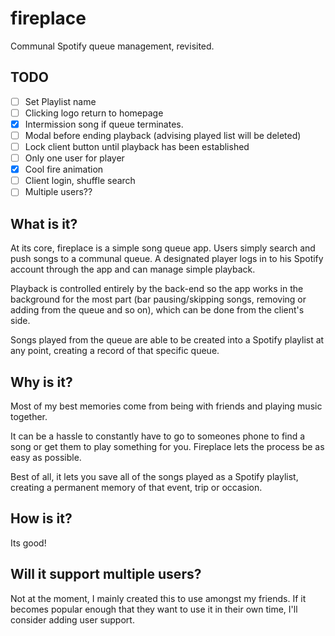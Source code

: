 # fireplace

Communal Spotify queue management, revisited.

## TODO

- [ ] Set Playlist name
- [ ] Clicking logo return to homepage
- [x] Intermission song if queue terminates.
- [ ] Modal before ending playback (advising played list will be deleted)
- [ ] Lock client button until playback has been established
- [ ] Only one user for player
- [x] Cool fire animation
- [ ] Client login, shuffle search
- [ ] Multiple users??

## What is it?

At its core, fireplace is a simple song queue app. Users simply search and push songs to a communal queue. A designated player logs in to his Spotify account through the app and can manage simple playback.

Playback is controlled entirely by the back-end so the app works in the background for the most part (bar pausing/skipping songs, removing or adding from the queue and so on), which can be done from the client's side.

Songs played from the queue are able to be created into a Spotify playlist at any point, creating a record of that specific queue.

## Why is it?

Most of my best memories come from being with friends and playing music together.

It can be a hassle to constantly have to go to someones phone to find a song or get them to play something for you. Fireplace lets the process be as easy as possible.

Best of all, it lets you save all of the songs played as a Spotify playlist, creating a permanent memory of that event, trip or occasion.

## How is it?
Its good!

## Will it support multiple users?

Not at the moment, I mainly created this to use amongst my friends. If it becomes popular enough that they want to use it in their own time, I'll consider adding user support.
